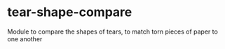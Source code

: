# tear-shape-compare
Module to compare the shapes of tears, to match torn pieces of paper to one another
